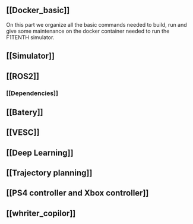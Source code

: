 ## [[Docker_basic]]
On this part we organize all the basic commands needed to build, run and give some maintenance on the docker container needed to run the F1TENTH simulator. 

## [[Simulator]]



## [[ROS2]]
### [[Dependencies]]


## [[Batery]]
## [[VESC]]

## [[Deep Learning]]

## [[Trajectory planning]]

## [[PS4 controller and Xbox controller]] 

## [[whriter_copilor]]
